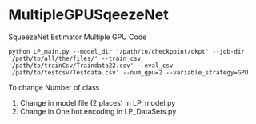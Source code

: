 # MultipleGPUSqeezeNet
SqueezeNet Estimator Multiple GPU Code


```
python LP_main.py --model_dir '/path/to/checkpoint/ckpt' --job-dir '/path/to/all/the/files/' --train_csv '/path/to/trainCsv/Traindata22.csv' --eval_csv '/path/to/testcsv/Testdata.csv' --num_gpu=2 --variable_strategy=GPU
```


To change Number of class 
  1. Change in model file (2 places) in LP_model.py
  2. Change in One hot encoding in LP_DataSets.py
